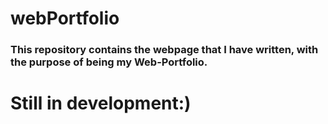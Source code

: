 # webPortfolio

### This repository contains the webpage that I have written, with the purpose of being my Web-Portfolio.

# Still in development:)
